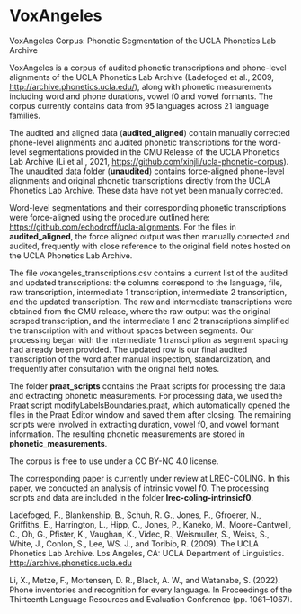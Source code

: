# VoxAngeles
VoxAngeles Corpus: Phonetic Segmentation of the UCLA Phonetics Lab Archive

VoxAngeles is a corpus of audited phonetic transcriptions and phone-level alignments of the UCLA Phonetics Lab Archive (Ladefoged et al., 2009, http://archive.phonetics.ucla.edu/), along with phonetic measurements including word and phone durations, vowel f0 and vowel formants. The corpus currently contains data from 95 languages across 21 language families. 

The audited and aligned data (**audited_aligned**) contain manually corrected phone-level alignments and audited phonetic transcriptions for the word-level segmentations provided in the CMU Release of the UCLA Phonetics Lab Archive (Li et al., 2021, https://github.com/xinjli/ucla-phonetic-corpus). The unaudited data folder (**unaudited**) contains force-aligned phone-level alignments and original phonetic transcriptions directly from the UCLA Phonetics Lab Archive. These data have not yet been manually corrected. 

Word-level segmentations and their corresponding phonetic transcriptions were force-aligned using the procedure outlined here: https://github.com/echodroff/ucla-alignments. For the files in **audited_aligned**, the force aligned output was then manually corrected and audited, frequently with close reference to the original field notes hosted on the UCLA Phonetics Lab Archive. 

The file voxangeles_transcriptions.csv contains a current list of the audited and updated transcriptions: the columns correspond to the language, file, raw transcription, intermediate 1 transcription, intermediate 2 transcription, and the updated transcription. The raw and intermediate transcriptions were obtained from the CMU release, where the raw output was the original scraped transcription, and the intermediate 1 and 2 transcriptions simplified the transcription with and without spaces between segments. Our processing began with the intermediate 1 transcirption as segment spacing had already been provided. The updated row is our final audited transcription of the word after manual inspection, standardization, and frequently after consultation with the original field notes. 

The folder **praat_scripts** contains the Praat scripts for processing the data and extracting phonetic measurements. For processing data, we used the Praat script modifyLabelsBoundaries.praat, which  automatically opened the files in the Praat Editor window and saved them after closing. The remaining scripts were involved in extracting duration, vowel f0, and vowel formant information. The resulting phonetic measurements are stored in **phonetic_measurements**. 

The corpus is free to use under a CC BY-NC 4.0 license. 

The corresponding paper is currently under review at LREC-COLING. In this paper, we conducted an analysis of intrinsic vowel f0. The processing scripts and data are included in the folder **lrec-coling-intrinsicf0**. 

Ladefoged, P., Blankenship, B., Schuh, R. G., Jones, P., Gfroerer, N., Griffiths, E., Harrington, L., Hipp, C., Jones, P., Kaneko, M., Moore-Cantwell, C., Oh, G., Pfister, K., Vaughan, K., Videc, R., Weismuller, S., Weiss, S., White, J., Conlon, S., Lee, WS. J., and Toribio, R. (2009). The UCLA Phonetics Lab Archive.  Los Angeles, CA: UCLA Department of Linguistics. http://archive.phonetics.ucla.edu 

Li, X., Metze, F., Mortensen, D. R., Black, A. W., and Watanabe, S. (2022). Phone inventories and recognition for every language. In Proceedings of the Thirteenth Language Resources and Evaluation Conference (pp. 1061–1067).
